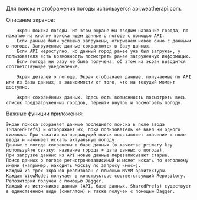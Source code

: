 Для поиска и отображения погоды используется api.weatherapi.com.

Описание экранов:

        Экран поиска погоды. На этом экране мы вводим название города, по нажатию на кнопку поиска ищем данные о погоде с помощью API. 
        Если данные были успешно загружены, открываем новое окно с данными о погоде. Загруженные данные сохраняются в базу данных.
        Если API недоступно, но данный город ранее уже был загружен, у пользователя есть возможность посмотреть ранее загруженную информацию.
        Если погода ни разу не была получена, об этом на экран выводится соответствующее уведомление.
        
        Экран деталей о погоде. Экран отображает данные, получаемые по API или из базы данных, в зависимости от того, что на текущий момент доступно.
        
        Экран сохранённых данных. Здесь есть возможность посмотреть весь список предзагруженных городов, перейти внутрь и посмотреть погоду.


Важные функции приложения:

    Экран поиска сохраняет данные последнего поиска в поле ввода (SharedPrefs) и отображает их, пока пользователь не ввёл ни одного символа. При нажатии на предыдущий поиск подставляет значение в поле ввода и начинает искать актуальную погоду.
    Данные о погоде сохранены в базе данных (в качестве primary key используйте связку: название города + дата данных о погоде).
    При загрузке данных из API новые данные перезаписывают старые. 
    Поиск данных о погоде регистронезависимый и может искать по неполному имени (например, находить Москву по запросу «мос»).
    Каждый из трёх экранов реализован с помощью MVVM-архитектуры.
    Каждая ViewModel получает в конструкторе соответствующий Repository.
    Репозиторий получен с помощью Dagger.
    Каждый из источников данных (API, база данных, SharedPrefs) существует в единственном виде (синглтон) и также получен с помощью Dagger.

